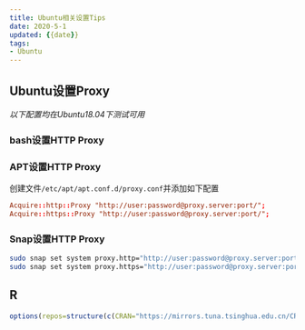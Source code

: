 ```yaml
---
title: Ubuntu相关设置Tips
date: 2020-5-1
updated: {{date}}
tags: 
- Ubuntu
---
```


## Ubuntu设置Proxy

_以下配置均在Ubuntu18.04下测试可用_

### bash设置HTTP Proxy



### APT设置HTTP Proxy

创建文件`/etc/apt/apt.conf.d/proxy.conf`并添加如下配置

```conf
Acquire::http::Proxy "http://user:password@proxy.server:port/";
Acquire::https::Proxy "http://user:password@proxy.server:port/";
```

### Snap设置HTTP Proxy

```bash
sudo snap set system proxy.http="http://user:password@proxy.server:port"
sudo snap set system proxy.https="http://user:password@proxy.server:port"
```

## R

```R
options(repos=structure(c(CRAN="https://mirrors.tuna.tsinghua.edu.cn/CRAN/")))
```

